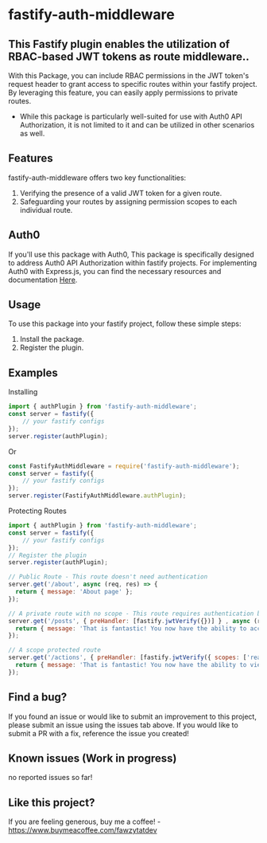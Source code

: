 # fastify-auth-middleware

## This Fastify plugin enables the utilization of RBAC-based JWT tokens as route middleware..

With this Package, you can include RBAC permissions in the JWT token's request header to grant access to specific routes within your fastify project.
By leveraging this feature, you can easily apply permissions to private routes.

- While this package is particularly well-suited for use with Auth0 API Authorization, it is not limited to it and can be utilized in other scenarios as well.

## Features

fastify-auth-middleware offers two key functionalities:

1. Verifying the presence of a valid JWT token for a given route.
2. Safeguarding your routes by assigning permission scopes to each individual route.

## Auth0

If you'll use this package with Auth0, This package is specifically designed to address Auth0 API Authorization within fastify projects. For implementing Auth0 with Express.js, you can find the necessary resources and documentation [Here](https://auth0.com/docs/quickstart/backend/nodejs/01-authorization#configure-auth0-apis "Node (Express) API: Authorization").

## Usage

To use this package into your fastify project, follow these simple steps:

1. Install the package.
2. Register the plugin.

## Examples

Installing

```Javascript
import { authPlugin } from 'fastify-auth-middleware';
const server = fastify({
    // your fastify configs
});
server.register(authPlugin);
```

Or

```Javascript
const FastifyAuthMiddleware = require('fastify-auth-middleware');
const server = fastify({
    // your fastify configs
});
server.register(FastifyAuthMiddleware.authPlugin);
```

Protecting Routes

```Javascript
import { authPlugin } from 'fastify-auth-middleware';
const server = fastify({
    // your fastify configs
});
// Register the plugin
server.register(authPlugin);

// Public Route - This route doesn't need authentication
server.get('/about', async (req, res) => {
  return { message: 'About page' };
});

// A private route with no scope - This route requires authentication but no specific scope
server.get('/posts', { preHandler: [fastify.jwtVerify({})] } , async (req, res) => {
  return { message: 'That is fantastic! You now have the ability to access posts.'
});

// A scope protected route
server.get('/actions', { preHandler: [fastify.jwtVerify({ scopes: ['read:actions'] })] } , async (req, res) => {
  return { message: 'That is fantastic! You now have the ability to view and read actions.'
});

```

## Find a bug?

If you found an issue or would like to submit an improvement to this project, please submit an issue using the issues tab above. If you would like to submit a PR with a fix, reference the issue you created!

## Known issues (Work in progress)

no reported issues so far!

## Like this project?

If you are feeling generous, buy me a coffee! - https://www.buymeacoffee.com/fawzytatdev
